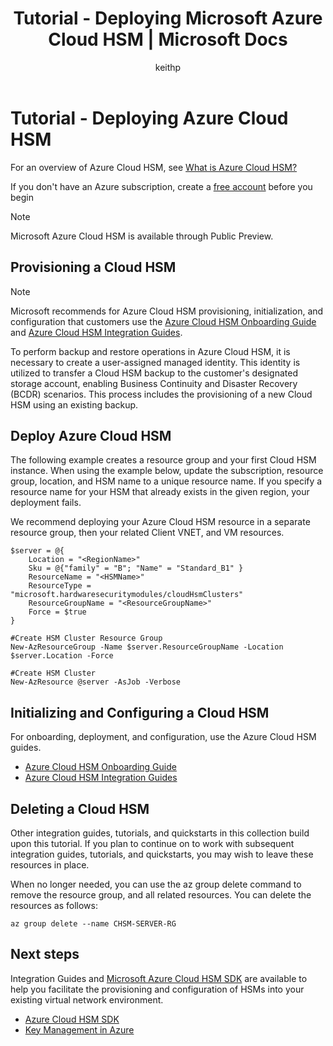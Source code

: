 ﻿---
title: Tutorial - Deploying Microsoft Azure Cloud HSM | Microsoft Docs
description: Deploying Azure Cloud HSM into an existing virtual network.
author: keithp
manager: keithp
ms.service: azure-cloud-hsm
ms.topic: overview
ms.date: 03/20/2025
ms.author: keithp

#Customer Intent: As an IT Pro, decision maker I am looking for key storage capability within Azure Cloud that meets FIPS 140-3 Level 3 certification and that gives me exclusive access to a dedicated hardware security module.

#Supported Use Cases: Azure Cloud HSM provides a secure and customer managed HSM for storing cryptographic keys and performing cryptographic operations. It supports various applications, including PKCS#11, offload SSL/TLS processing, certificate authority private key protection, transparent data encryption, including document and code signing.

#Not Supported Use Cases: Azure Cloud HSM is IaaS only it does not integrate with other Azure services. Cloud HSM does not have a REST API and does not support Encryption at Rest.
---

# Tutorial - Deploying Azure Cloud HSM

For an overview of Azure Cloud HSM, see [What is Azure Cloud HSM?](overview.md)

If you don't have an Azure subscription, create a [free account](https://azure.microsoft.com/free/?WT.mc_id=A261C142F) before you begin

> [!NOTE]
> Microsoft Azure Cloud HSM is available through Public Preview.  

## Provisioning a Cloud HSM

[comment]: <> (Create an Azure Cloud HSM resource using splatting.)

> [!NOTE]
> Microsoft recommends for Azure Cloud HSM provisioning, initialization, and configuration that customers use the  [Azure Cloud HSM Onboarding Guide](https://github.com/microsoft/MicrosoftAzureCloudHSM/tree/main/OnboardingGuides) and [Azure Cloud HSM Integration Guides](https://github.com/microsoft/MicrosoftAzureCloudHSM/tree/main/IntegrationGuides).
>
> To perform backup and restore operations in Azure Cloud HSM, it is necessary to create a user-assigned managed identity. This identity is utilized to transfer a Cloud HSM backup to the customer's designated storage account, enabling Business Continuity and Disaster Recovery (BCDR) scenarios. This process includes the provisioning of a new Cloud HSM using an existing backup.

## Deploy Azure Cloud HSM

The following example creates a resource group and your first Cloud HSM instance. When using the example below, update the subscription, resource group, location, and HSM name to a unique resource name. If you specify a resource name for your HSM that already exists in the given region, your deployment fails.

We recommend deploying your Azure Cloud HSM resource in a separate resource group, then your related Client VNET, and VM resources.

```azurepowershell-interactive
$server = @{
    Location = "<RegionName>"
    Sku = @{"family" = "B"; "Name" = "Standard_B1" }
    ResourceName = "<HSMName>"
    ResourceType = "microsoft.hardwaresecuritymodules/cloudHsmClusters"
    ResourceGroupName = "<ResourceGroupName>"
    Force = $true
}

#Create HSM Cluster Resource Group
New-AzResourceGroup -Name $server.ResourceGroupName -Location $server.Location -Force

#Create HSM Cluster
New-AzResource @server -AsJob -Verbose
```

## Initializing and Configuring a Cloud HSM

[comment]: <> (Cloud HSM customers are directed to Integration Guides and SDK in GitHub.)

For onboarding, deployment, and configuration, use the Azure Cloud HSM guides.
* [Azure Cloud HSM Onboarding Guide](https://github.com/microsoft/MicrosoftAzureCloudHSM/tree/main/OnboardingGuides)
* [Azure Cloud HSM Integration Guides](https://github.com/microsoft/MicrosoftAzureCloudHSM/tree/main/IntegrationGuides)

## Deleting a Cloud HSM

Other integration guides, tutorials, and quickstarts in this collection build upon this tutorial. If you plan to continue on to work with subsequent integration guides, tutorials, and quickstarts, you may wish to leave these resources in place.

When no longer needed, you can use the az group delete command to remove the resource group, and all related resources. You can delete the resources as follows:

```azurepowershell-interactive
az group delete --name CHSM-SERVER-RG
```

## Next steps

Integration Guides and [Microsoft Azure Cloud HSM SDK](https://github.com/microsoft/MicrosoftAzureCloudHSM) are available to help you facilitate the provisioning and configuration of HSMs into your existing virtual network environment. 

[//]: # (This section to be updated once TOC and Product Links become available)
* [Azure Cloud HSM SDK](https://github.com/microsoft/MicrosoftAzureCloudHSM)
* [Key Management in Azure](/azure/security/fundamentals/key-management)
